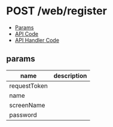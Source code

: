 # POST /web/register


- [Params](#params)
- [API Code](/src/endpoints/web/register.js)
- [API Handler Code](/src/handlers/web/web/register.js)

## params


name|description
---|---
requestToken|
name|
screenName|
password|

